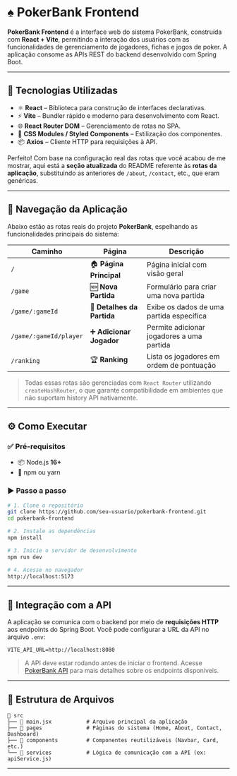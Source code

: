 # ♠️ PokerBank Frontend

**PokerBank Frontend** é a interface web do sistema PokerBank, construída com **React + Vite**, permitindo a interação dos usuários com as funcionalidades de gerenciamento de jogadores, fichas e jogos de poker. A aplicação consome as APIs REST do backend desenvolvido com Spring Boot.

---

## 🚀 Tecnologias Utilizadas

* ⚛️ **React** – Biblioteca para construção de interfaces declarativas.
* ⚡ **Vite** – Bundler rápido e moderno para desenvolvimento com React.
* 🌐 **React Router DOM** – Gerenciamento de rotas no SPA.
* 💅 **CSS Modules / Styled Components** – Estilização dos componentes.
* 📦 **Axios** – Cliente HTTP para requisições à API.

Perfeito! Com base na configuração real das rotas que você acabou de me mostrar, aqui está a **seção atualizada** do README referente às **rotas da aplicação**, substituindo as anteriores de `/about`, `/contact`, etc., que eram genéricas.

---

## 🧭 Navegação da Aplicação

Abaixo estão as rotas reais do projeto **PokerBank**, espelhando as funcionalidades principais do sistema:

| Caminho                | Página                     | Descrição                                 |
| ---------------------- | -------------------------- | ----------------------------------------- |
| `/`                    | 🏠 **Página Principal**    | Página inicial com visão geral            |
| `/game`                | 🆕 **Nova Partida**        | Formulário para criar uma nova partida    |
| `/game/:gameId`        | 🎲 **Detalhes da Partida** | Exibe os dados de uma partida específica  |
| `/game/:gameId/player` | ➕ **Adicionar Jogador**    | Permite adicionar jogadores a uma partida |
| `/ranking`             | 🏆 **Ranking**             | Lista os jogadores em ordem de pontuação  |

> Todas essas rotas são gerenciadas com `React Router` utilizando `createHashRouter`, o que garante compatibilidade em ambientes que não suportam history API nativamente.

---

## ⚙️ Como Executar

### ✅ Pré-requisitos

* 📦 Node.js **16+**
* 🧶 npm ou yarn

### ▶️ Passo a passo

```bash
# 1. Clone o repositório
git clone https://github.com/seu-usuario/pokerbank-frontend.git
cd pokerbank-frontend

# 2. Instale as dependências
npm install

# 3. Inicie o servidor de desenvolvimento
npm run dev

# 4. Acesse no navegador
http://localhost:5173
```

---

## 🔗 Integração com a API

A aplicação se comunica com o backend por meio de **requisições HTTP** aos endpoints do Spring Boot.
Você pode configurar a URL da API no arquivo `.env`:

```env
VITE_API_URL=http://localhost:8080
```

> A API deve estar rodando antes de iniciar o frontend. Acesse [PokerBank API](https://github.com/j0aoarthur/pokerbank) para mais detalhes sobre os endpoints disponíveis.

---

## 📁 Estrutura de Arquivos

```
📂 src
├── 📄 main.jsx           # Arquivo principal da aplicação
├── 📂 pages              # Páginas do sistema (Home, About, Contact, Dashboard)
├── 📂 components         # Componentes reutilizáveis (Navbar, Card, etc.)
└── 📂 services           # Lógica de comunicação com a API (ex: apiService.js)
```

---
